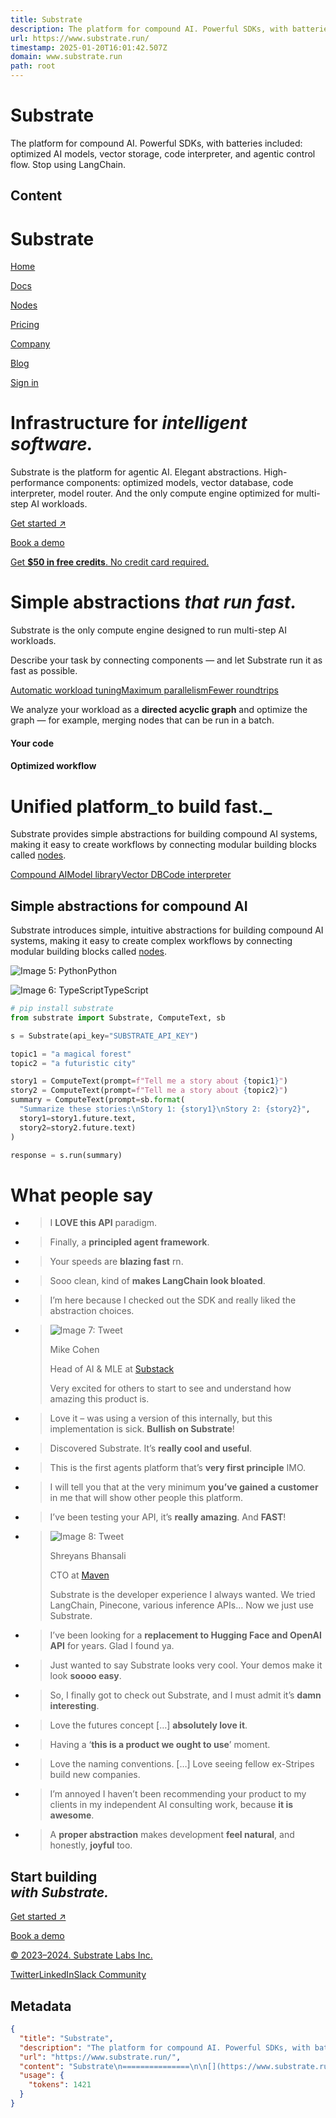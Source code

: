 ```yaml
---
title: Substrate
description: The platform for compound AI. Powerful SDKs, with batteries included: optimized AI models, vector storage, code interpreter, and agentic control flow. Stop using LangChain.
url: https://www.substrate.run/
timestamp: 2025-01-20T16:01:42.507Z
domain: www.substrate.run
path: root
---
```


# Substrate


The platform for compound AI. Powerful SDKs, with batteries included: optimized AI models, vector storage, code interpreter, and agentic control flow. Stop using LangChain.


## Content

Substrate
===============

[](https://www.substrate.run/)

[Home](https://www.substrate.run/)

[Docs](https://docs.substrate.run/)

[Nodes](https://www.substrate.run/nodes)

[Pricing](https://www.substrate.run/pricing)

[Company](https://www.substrate.run/company)

[Blog](https://substrate.run/blog)

[Sign in](https://www.substrate.run/signin)

Infrastructure for _intelligent software._
==========================================

Substrate is the platform for agentic AI. Elegant abstractions. High-performance components: optimized models, vector database, code interpreter, model router. And the only compute engine optimized for multi-step AI workloads.

[Get started ↗](https://www.substrate.run/signin)

[Book a demo](https://cal.com/substrate-ben/20min)

[Get **$50 in free credits**. No credit card required.](https://www.substrate.run/signin)

Simple abstractions _that run fast._
====================================

Substrate is the only compute engine designed to run multi-step AI workloads.

Describe your task by connecting components — and let Substrate run it as fast as possible.

[Automatic workload tuning](https://www.substrate.run/#automatic-workload-tuning)[Maximum parallelism](https://www.substrate.run/#maximum-parallelism)[Fewer roundtrips](https://www.substrate.run/#fewer-roundtrips)

We analyze your workload as a **directed acyclic graph** and optimize the graph — for example, merging nodes that can be run in a batch.

#### Your code

#### Optimized workflow

Unified platform_to build fast._
================================

Substrate provides simple abstractions for building compound AI systems, making it easy to create workflows by connecting modular building blocks called [nodes](https://www.substrate.run/nodes).

[Compound AI](https://www.substrate.run/#compound-ai)[Model library](https://www.substrate.run/#model-library)[Vector DB](https://www.substrate.run/#vector-db)[Code interpreter](https://www.substrate.run/#code-interpreter)

Simple abstractions for compound AI
-----------------------------------

Substrate introduces simple, intuitive abstractions for building compound AI systems, making it easy to create complex workflows by connecting modular building blocks called [nodes](https://www.substrate.run/nodes).

![Image 5: Python](https://www.substrate.run/lang-icon-python.svg)Python

![Image 6: TypeScript](https://www.substrate.run/lang-icon-typescript.svg)TypeScript

```python
# pip install substrate
from substrate import Substrate, ComputeText, sb

s = Substrate(api_key="SUBSTRATE_API_KEY")

topic1 = "a magical forest"
topic2 = "a futuristic city"

story1 = ComputeText(prompt=f"Tell me a story about {topic1}")
story2 = ComputeText(prompt=f"Tell me a story about {topic2}")
summary = ComputeText(prompt=sb.format(
  "Summarize these stories:\nStory 1: {story1}\nStory 2: {story2}",
  story1=story1.future.text,
  story2=story2.future.text)
)

response = s.run(summary)
```

What people say
===============

*   > I **LOVE this API** paradigm.
    
*   > Finally, a **principled agent framework**.
    
*   > Your speeds are **blazing fast** rn.
    
*   > Sooo clean, kind of **makes LangChain look bloated**.
    
*   > I’m here because I checked out the SDK and really liked the abstraction choices.
    
*   > ![Image 7: Tweet](https://www.substrate.run/_next/image?url=%2Ftestimonials-avatars%2Fmike-cohen.jpg&w=96&q=75)
    > 
    > Mike Cohen
    > 
    > Head of AI & MLE at [Substack](https://substack.com/)
    > 
    > Very excited for others to start to see and understand how amazing this product is.
    
*   > Love it – was using a version of this internally, but this implementation is sick. **Bullish on Substrate**!
    
*   > Discovered Substrate. It’s **really cool and useful**.
    
*   > This is the first agents platform that’s **very first principle** IMO.
    
*   > I will tell you that at the very minimum **you’ve gained a customer** in me that will show other people this platform.
    
*   > I’ve been testing your API, it’s **really amazing**. And **FAST**!
    
*   > ![Image 8: Tweet](https://www.substrate.run/_next/image?url=%2Ftestimonials-avatars%2Fshreyans-bhansali.jpg&w=96&q=75)
    > 
    > Shreyans Bhansali
    > 
    > CTO at [Maven](https://maven.com/)
    > 
    > Substrate is the developer experience I always wanted. We tried LangChain, Pinecone, various inference APIs… Now we just use Substrate.
    
*   > I’ve been looking for a **replacement to Hugging Face and OpenAI API** for years. Glad I found ya.
    
*   > Just wanted to say Substrate looks very cool. Your demos make it look **soooo easy**.
    
*   > So, I finally got to check out Substrate, and I must admit it’s **damn interesting**.
    
*   > Love the futures concept \[…\] **absolutely love it**.
    
*   > Having a ‘**this is a product we ought to use**’ moment.
    
*   > Love the naming conventions. \[…\] Love seeing fellow ex-Stripes build new companies.
    
*   > I’m annoyed I haven’t been recommending your product to my clients in my independent AI consulting work, because **it is awesome**.
    
*   > A **proper abstraction** makes development **feel natural**, and honestly, **joyful** too.
    

Start building  
_with Substrate._
----------------------------------

[Get started ↗](https://www.substrate.run/signin)

[Book a demo](https://cal.com/substrate-ben/20min)

[© 2023–2024. Substrate Labs Inc.](https://www.substrate.run/)

[Twitter](https://x.com/substratelabs)[LinkedIn](https://www.linkedin.com/company/substratelabs)[Slack Community](https://join.slack.com/t/substratecommunity/shared_invite/zt-2jd8w6b7n-b0qE5QWV7rsClGglHeu_rA)

## Metadata

```json
{
  "title": "Substrate",
  "description": "The platform for compound AI. Powerful SDKs, with batteries included: optimized AI models, vector storage, code interpreter, and agentic control flow. Stop using LangChain.",
  "url": "https://www.substrate.run/",
  "content": "Substrate\n===============\n\n[](https://www.substrate.run/)\n\n[Home](https://www.substrate.run/)\n\n[Docs](https://docs.substrate.run/)\n\n[Nodes](https://www.substrate.run/nodes)\n\n[Pricing](https://www.substrate.run/pricing)\n\n[Company](https://www.substrate.run/company)\n\n[Blog](https://substrate.run/blog)\n\n[Sign in](https://www.substrate.run/signin)\n\nInfrastructure for _intelligent software._\n==========================================\n\nSubstrate is the platform for agentic AI. Elegant abstractions. High-performance components: optimized models, vector database, code interpreter, model router. And the only compute engine optimized for multi-step AI workloads.\n\n[Get started ↗](https://www.substrate.run/signin)\n\n[Book a demo](https://cal.com/substrate-ben/20min)\n\n[Get **$50 in free credits**. No credit card required.](https://www.substrate.run/signin)\n\nSimple abstractions _that run fast._\n====================================\n\nSubstrate is the only compute engine designed to run multi-step AI workloads.\n\nDescribe your task by connecting components — and let Substrate run it as fast as possible.\n\n[Automatic workload tuning](https://www.substrate.run/#automatic-workload-tuning)[Maximum parallelism](https://www.substrate.run/#maximum-parallelism)[Fewer roundtrips](https://www.substrate.run/#fewer-roundtrips)\n\nWe analyze your workload as a **directed acyclic graph** and optimize the graph — for example, merging nodes that can be run in a batch.\n\n#### Your code\n\n#### Optimized workflow\n\nUnified platform_to build fast._\n================================\n\nSubstrate provides simple abstractions for building compound AI systems, making it easy to create workflows by connecting modular building blocks called [nodes](https://www.substrate.run/nodes).\n\n[Compound AI](https://www.substrate.run/#compound-ai)[Model library](https://www.substrate.run/#model-library)[Vector DB](https://www.substrate.run/#vector-db)[Code interpreter](https://www.substrate.run/#code-interpreter)\n\nSimple abstractions for compound AI\n-----------------------------------\n\nSubstrate introduces simple, intuitive abstractions for building compound AI systems, making it easy to create complex workflows by connecting modular building blocks called [nodes](https://www.substrate.run/nodes).\n\n![Image 5: Python](https://www.substrate.run/lang-icon-python.svg)Python\n\n![Image 6: TypeScript](https://www.substrate.run/lang-icon-typescript.svg)TypeScript\n\n```python\n# pip install substrate\nfrom substrate import Substrate, ComputeText, sb\n\ns = Substrate(api_key=\"SUBSTRATE_API_KEY\")\n\ntopic1 = \"a magical forest\"\ntopic2 = \"a futuristic city\"\n\nstory1 = ComputeText(prompt=f\"Tell me a story about {topic1}\")\nstory2 = ComputeText(prompt=f\"Tell me a story about {topic2}\")\nsummary = ComputeText(prompt=sb.format(\n  \"Summarize these stories:\\nStory 1: {story1}\\nStory 2: {story2}\",\n  story1=story1.future.text,\n  story2=story2.future.text)\n)\n\nresponse = s.run(summary)\n```\n\nWhat people say\n===============\n\n*   > I **LOVE this API** paradigm.\n    \n*   > Finally, a **principled agent framework**.\n    \n*   > Your speeds are **blazing fast** rn.\n    \n*   > Sooo clean, kind of **makes LangChain look bloated**.\n    \n*   > I’m here because I checked out the SDK and really liked the abstraction choices.\n    \n*   > ![Image 7: Tweet](https://www.substrate.run/_next/image?url=%2Ftestimonials-avatars%2Fmike-cohen.jpg&w=96&q=75)\n    > \n    > Mike Cohen\n    > \n    > Head of AI & MLE at [Substack](https://substack.com/)\n    > \n    > Very excited for others to start to see and understand how amazing this product is.\n    \n*   > Love it – was using a version of this internally, but this implementation is sick. **Bullish on Substrate**!\n    \n*   > Discovered Substrate. It’s **really cool and useful**.\n    \n*   > This is the first agents platform that’s **very first principle** IMO.\n    \n*   > I will tell you that at the very minimum **you’ve gained a customer** in me that will show other people this platform.\n    \n*   > I’ve been testing your API, it’s **really amazing**. And **FAST**!\n    \n*   > ![Image 8: Tweet](https://www.substrate.run/_next/image?url=%2Ftestimonials-avatars%2Fshreyans-bhansali.jpg&w=96&q=75)\n    > \n    > Shreyans Bhansali\n    > \n    > CTO at [Maven](https://maven.com/)\n    > \n    > Substrate is the developer experience I always wanted. We tried LangChain, Pinecone, various inference APIs… Now we just use Substrate.\n    \n*   > I’ve been looking for a **replacement to Hugging Face and OpenAI API** for years. Glad I found ya.\n    \n*   > Just wanted to say Substrate looks very cool. Your demos make it look **soooo easy**.\n    \n*   > So, I finally got to check out Substrate, and I must admit it’s **damn interesting**.\n    \n*   > Love the futures concept \\[…\\] **absolutely love it**.\n    \n*   > Having a ‘**this is a product we ought to use**’ moment.\n    \n*   > Love the naming conventions. \\[…\\] Love seeing fellow ex-Stripes build new companies.\n    \n*   > I’m annoyed I haven’t been recommending your product to my clients in my independent AI consulting work, because **it is awesome**.\n    \n*   > A **proper abstraction** makes development **feel natural**, and honestly, **joyful** too.\n    \n\nStart building  \n_with Substrate._\n----------------------------------\n\n[Get started ↗](https://www.substrate.run/signin)\n\n[Book a demo](https://cal.com/substrate-ben/20min)\n\n[© 2023–2024. Substrate Labs Inc.](https://www.substrate.run/)\n\n[Twitter](https://x.com/substratelabs)[LinkedIn](https://www.linkedin.com/company/substratelabs)[Slack Community](https://join.slack.com/t/substratecommunity/shared_invite/zt-2jd8w6b7n-b0qE5QWV7rsClGglHeu_rA)",
  "usage": {
    "tokens": 1421
  }
}
```
